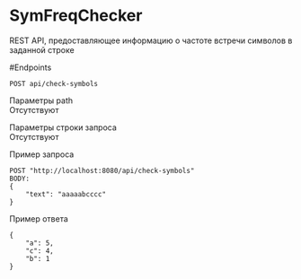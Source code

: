 # SymFreqChecker
REST API, предоставляющее информацию о частоте встречи символов в заданной строке  

#Endpoints  
```
POST api/check-symbols  
```
Параметры path  
Отсутствуют  

Параметры строки запроса  
Отсутствуют  

Пример запроса  
```
POST "http://localhost:8080/api/check-symbols"
BODY:  
{  
    "text": "aaaaabcccc"  
}  
```
Пример ответа 
```
{  
    "a": 5,  
    "c": 4,  
    "b": 1  
}  
```
